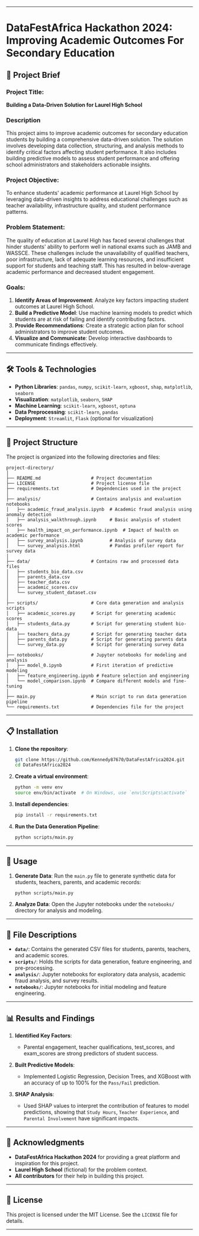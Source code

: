 
---

# DataFestAfrica Hackathon 2024: Improving Academic Outcomes For Secondary Education

## 🎯 Project Brief
### Project Title:
**Building a Data-Driven Solution for Laurel High School**

### Description
This project aims to improve academic outcomes for secondary education students by building a comprehensive data-driven solution. The solution involves developing data collection, structuring, and analysis methods to identify critical factors affecting student performance. It also includes building predictive models to assess student performance and offering school administrators and stakeholders actionable insights.

### Project Objective:
To enhance students' academic performance at Laurel High School by leveraging data-driven insights to address educational challenges such as teacher availability, infrastructure quality, and student performance patterns.

### Problem Statement:
The quality of education at Laurel High has faced several challenges that hinder students' ability to perform well in national exams such as JAMB and WASSCE. These challenges include the unavailability of qualified teachers, poor infrastructure, lack of adequate learning resources, and insufficient support for students and teaching staff. This has resulted in below-average academic performance and decreased student engagement.

### Goals:
1. **Identify Areas of Improvement**: Analyze key factors impacting student outcomes at Laurel High School.
2. **Build a Predictive Model**: Use machine learning models to predict which students are at risk of failing and identify contributing factors.
3. **Provide Recommendations**: Create a strategic action plan for school administrators to improve student outcomes.
4. **Visualize and Communicate**: Develop interactive dashboards to communicate findings effectively.

---

## 🛠️ Tools & Technologies
- **Python Libraries**: `pandas`, `numpy`, `scikit-learn`, `xgboost`, `shap`, `matplotlib`, `seaborn`
- **Visualization**: `matplotlib`, `seaborn`, `SHAP`
- **Machine Learning**: `scikit-learn`, `xgboost`, `optuna`
- **Data Preprocessing**: `scikit-learn`, `pandas`
- **Deployment**: `Streamlit`, `Flask` (optional for visualization)

---

## 📂 Project Structure

The project is organized into the following directories and files:

```
project-directory/
│
├── README.md                   # Project documentation
├── LICENSE                     # Project license file
├── requirements.txt            # Dependencies used in the project
│
├── analysis/                   # Contains analysis and evaluation notebooks
│   ├── academic_fraud_analysis.ipynb  # Academic fraud analysis using anomaly detection
│   ├── analysis_walkthrough.ipynb     # Basic analysis of student scores
│   ├── health_impact_on_performance.ipynb  # Impact of health on academic performance
│   ├── survey_analysis.ipynb          # Analysis of survey data
│   └── survey_analysis.html           # Pandas profiler report for survey data
│
├── data/                       # Contains raw and processed data files
│   ├── students_bio_data.csv
│   ├── parents_data.csv
│   ├── teacher_data.csv
│   ├── academic_scores.csv
│   └── survey_student_dataset.csv
│
├── scripts/                    # Core data generation and analysis scripts
│   ├── academic_scores.py      # Script for generating academic scores
│   ├── students_data.py        # Script for generating student bio-data
│   ├── teachers_data.py        # Script for generating teacher data
│   ├── parents_data.py         # Script for generating parents data
│   └── survey_data.py          # Script for generating survey data
│
├── notebooks/                  # Jupyter notebooks for modeling and analysis
│   ├── model_0.ipynb           # First iteration of predictive modeling
│   ├── feature_engineering.ipynb # Feature selection and engineering
│   └── model_comparison.ipynb  # Compare different models and fine-tuning
│
├── main.py                     # Main script to run data generation pipeline
└── requirements.txt            # Dependencies file for the project
```

---

## 📋 Installation

1. **Clone the repository**:

   ```bash
   git clone https://github.com/Kennedy87670/DataFestAfrica2024.git
   cd DataFestAfrica2024
   ```

2. **Create a virtual environment**:

   ```bash
   python -m venv env
   source env/bin/activate  # On Windows, use `env\Scripts\activate`
   ```

3. **Install dependencies**:

   ```bash
   pip install -r requirements.txt
   ```

4. **Run the Data Generation Pipeline**:

   ```bash
   python scripts/main.py
   ```

---

## 🚀 Usage

1. **Generate Data**:
   Run the `main.py` file to generate synthetic data for students, teachers, parents, and academic records:

   ```bash
   python scripts/main.py
   ```

2. **Analyze Data**:
   Open the Jupyter notebooks under the `notebooks/` directory for analysis and modeling.

---

## 📄 File Descriptions

- **`data/`**: Contains the generated CSV files for students, parents, teachers, and academic scores.
- **`scripts/`**: Holds the scripts for data generation, feature engineering, and pre-processing.
- **`analysis/`**: Jupyter notebooks for exploratory data analysis, academic fraud analysis, and survey results.
- **`notebooks/`**: Jupyter notebooks for initial modeling and feature engineering.

---

## 📊 Results and Findings

1. **Identified Key Factors**:
   - Parental engagement, teacher qualifications, test_scores, and exam_scores are strong predictors of student success.
   
2. **Built Predictive Models**:
   - Implemented Logistic Regression, Decision Trees, and XGBoost with an accuracy of up to 100% for the `Pass/Fail` prediction.
   
3. **SHAP Analysis**:
   - Used SHAP values to interpret the contribution of features to model predictions, showing that `Study Hours`, `Teacher Experience`, and `Parental Involvement` have significant impacts.

---

## 🙏 Acknowledgments

- **DataFestAfrica Hackathon 2024** for providing a great platform and inspiration for this project.
- **Laurel High School** (fictional) for the problem context.
- **All contributors** for their help in building this project.

---

## 📜 License

This project is licensed under the MIT License. See the `LICENSE` file for details.

---


